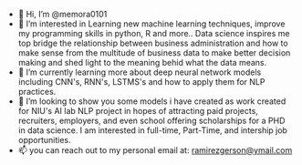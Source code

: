 - 👋 Hi, I’m @memora0101
- 👀 I’m interested in Learning new machine learning techniques, improve my programming skills in python, R and more.. Data science inspires me top bridge the relationship between business administration and how to make sense from the multitude of business data to make better decision making and shed light to the meaning behid what the data means.
- 🌱 I’m currently learning more about deep neural network models including CNN's, RNN's, LSTMS's and how to apply them for NLP practices.
- 💞️ I’m looking to show you some models i have created as work created for NIU's AI lab NLP project in hopes of attracting paid projects, recruiters, employers, and even school offering scholarships for a PHD in data science. I am interested in full-time, Part-Time, and intership job opportunities. 
- 📫 you can reach out to my personal email at: ramirezgerson@ymail.com

<!---
memora0101/memora0101 is a ✨ special ✨ repository because its `README.md` (this file) appears on your GitHub profile.
You can click the Preview link to take a look at your changes.
--->
